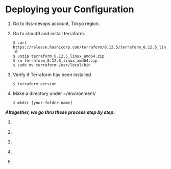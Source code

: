 # Deploying your Configuration

1. Go to itss-devops account, Tokyo region.

2. Go to cloud9 and install terraform.
     ```
     $ curl https://release.hashicorp.com/terraform/0.12.5/terraform_0.12.5_linux_amd64.zip -0 
     $ unzip terraform_0.12.5_linux_amd64.zip 
     $ rm terraform_0.12.5_linux_amd64.zip 
     $ sudo mv terraform /usr/local/bin
    
3. Verify if Terraform has been installed
      ```
      $ terraform version
      
4. Make a directory under ~/environment/
      ```
      $ mkdir [your-folder-name]

***Altogether, we go thru these process step by step:***
     
   1. ``` $ terraform init

   2. ``` $ terraform plan

   3. ``` $ terraform plan -out [name-of-tfplan-file]

   4. ``` $ terraform apply [name-of-tfplan-file]

   5. ``` $ terraform destroy
